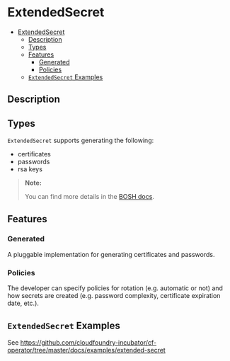 # ExtendedSecret

- [ExtendedSecret](#extendedsecret)
  - [Description](#description)
  - [Types](#types)
  - [Features](#features)
    - [Generated](#generated)
    - [Policies](#policies)
  - [`ExtendedSecret` Examples](#extendedsecret-examples)

## Description

## Types

`ExtendedSecret` supports generating the following:

- certificates
- passwords
- rsa keys

> **Note:**
>
> You can find more details in the [BOSH docs](https://bosh.io/docs/variable-types).

## Features

### Generated

A pluggable implementation for generating certificates and passwords.

### Policies

The developer can specify policies for rotation (e.g. automatic or not) and how secrets are created (e.g. password complexity, certificate expiration date, etc.).

## `ExtendedSecret` Examples

See https://github.com/cloudfoundry-incubator/cf-operator/tree/master/docs/examples/extended-secret
